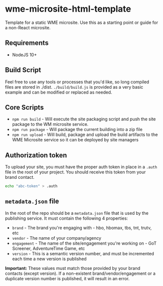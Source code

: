 # wme-microsite-html-template

Template for a static WME microsite. Use this as a starting point or guide for a non-React microsite.

## Requirements

- NodeJS 10+

## Build Script

Feel free to use any tools or processes that you'd like, so long compiled files are stored in ./dist.  `./build/build.js` is provided as a very basic example and can be modified or replaced as needed.

## Core Scripts

- `npm run build` - Will execute the site packaging script and push the site package to the WM microsite service.
- `npm run package` - Will package the current building into a zip file
- `npm run upload` - Will build, package and upload the build artifacts to the WME Microsite service so it can be deployed by site managers

## Authorization token

To upload your site, you must have the proper auth token in place in a `.auth` file in the root of your project. You should receive this token from your brand contact.

```bash
echo "abc-token" > .auth
```

## `metadata.json` file

In the root of the repo should be a `metadata.json` file that is used by the publishing service. It must contain the following 4 properties:

- `brand` - The brand you're engaging with - hbo, hbomax, tbs, tnt, trutv, etc
- `vendor` - The name of your company/agency
- `engagement` - The name of the site/engagement you're working on - GoT Screener, AdventureTime Game, etc
- `version` - This is a semantic version number, and must be incremented each time a new version is published

**Important:** These values must match those provided by your brand contacts (except version).  If a non-existent brand/vendor/engagement or a duplicate version number is published, it will result in an error.
